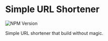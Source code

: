 # Simple URL Shortener

![NPM Version](https://img.shields.io/npm/v/simple-url-shortener)

Simple URL shortener that build without magic.

